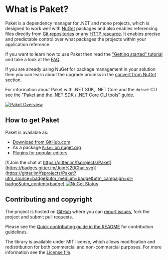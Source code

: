 # What is Paket?

Paket is a dependency manager for .NET and mono projects, which is designed to
work well with [NuGet](https://www.nuget.org/) packages and also enables
referencing files directly from [Git repositories](git-dependencies.html) or any
[HTTP resource](http-dependencies.html). It enables precise and predictable
control over what packages the projects within your application reference.

If you want to learn how to use Paket then read the
["Getting started" tutorial](getting-started.html) and take a look at the
[FAQ](faq.html).

If you are already using NuGet for package management in your solution then you
can learn about the upgrade process in the
[convert from NuGet](getting-started.html#Automatic-NuGet-conversion) section.

For information about Paket with .NET SDK, .NET Core and the `dotnet` CLI see
the
["Paket and the .NET SDK / .NET Core CLI tools" guide](paket-and-dotnet-cli.html).

[![Paket Overview](img/paket-overview.png)](img/paket-overview.png)

## How to get Paket

Paket is available as:

* [Download from GitHub.com](https://github.com/fsprojects/Paket/releases/latest)
* As a package [`Paket` on nuget.org](https://www.nuget.org/packages/Paket/)
* [Plugins for popular editors](editor-support.html)

[![Join the chat at https://gitter.im/fsprojects/Paket](https://badges.gitter.im/Join%20Chat.svg)](https://gitter.im/fsprojects/Paket?utm_source=badge&utm_medium=badge&utm_campaign=pr-badge&utm_content=badge)
[![NuGet Status](https://img.shields.io/nuget/v/Paket.svg?style=flat)](https://www.nuget.org/packages/Paket/)

## Contributing and copyright

The project is hosted on [GitHub][gh] where you can [report issues][issues],
fork the project and submit pull requests.

Please see the [Quick contributing guide in the README][readme] for contribution
guidelines.

The library is available under MIT license, which allows modification and
redistribution for both commercial and non-commercial purposes. For more
information see the [License file][license].

  [content]: https://github.com/fsprojects/Paket/tree/master/docs/content
  [gh]: https://github.com/fsprojects/Paket
  [issues]: https://github.com/fsprojects/Paket/issues
  [readme]: https://github.com/fsprojects/Paket/blob/master/README.md
  [license]: license.html
